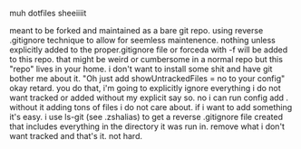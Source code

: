 muh dotfiles sheeiiiit

meant to be forked and maintained as a bare git repo. using reverse .gitignore technique to allow for seemless maintenence. nothing unless explicitly added to the proper.gitignore file or forceda with -f will be added to this repo. that might be weird or cumbersome in a normal repo but this "repo" lives in your home. i don't want to install some shit and have git bother me about it. "Oh just add showUntrackedFiles = no to your config" okay retard. you do that, i'm going to explicitly ignore everything i do not want tracked or added without my explicit say so. no i can run config add . without it adding tons of files i do not care about. if i want to add something it's easy. i use ls-git (see .zshalias) to get a reverse .gitignore file created that includes everything in the directory it was run in. remove what i don't want tracked and that's it. not hard.
